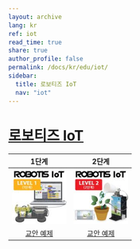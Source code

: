 ```yaml
---
layout: archive
lang: kr
ref: iot
read_time: true
share: true
author_profile: false
permalink: /docs/kr/edu/iot/
sidebar:
  title: 로보티즈 IoT
  nav: "iot"
---
```



# [로보티즈 IoT](#로보티즈-iot)

|1단계|2단계|
|:---:|:---:|
|[![](/assets/images/edu/iot/robotis_iot_level1_tn_kr.jpg)](/docs/kr/edu/iot/iot-1/)|[![](/assets/images/edu/iot/robotis_iot_level2_tn_kr.jpg)](/docs/kr/edu/iot/iot-2/)|
|[교안 예제](/docs/kr/edu/iot/iot-1/#교안예제)|[교안 예제](/docs/kr/edu/iot/iot-2/#교안예제)|
